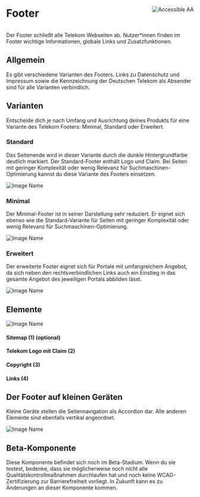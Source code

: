 <div style="display: inline-flex; align-items: center; justify-content: space-between; width: 100%;">
    <h1>Footer</h1>
    <img src="assets/aa.png" alt="Accessible AA" />
</div>

Der Footer schließt alle Telekom Webseiten ab. Nutzer\*innen finden im Footer wichtige Informationen, globale Links und Zusatzfunktionen.

## Allgemein

Es gibt verschiedene Varianten des Footers. Links zu Datenschutz und Impressum sowie die Kennzeichnung der Deutschen Telekom als Absender sind für alle Varianten verbindlich.

## Varianten

Entscheide dich je nach Umfang und Ausrichtung deines Produkts für eine Variante des Telekom Footers: Minimal, Standard oder Erweitert.

### Standard

Das Seitenende wird in dieser Variante durch die dunkle Hintergrundfarbe deutlich markiert. Der Standard-Footer enthält Logo und Claim. Bei Seiten mit geringer Komplexität oder wenig Relevanz für Suchmaschinen-Optimierung kannst du diese Variante des Footers einsetzen.

![Image Name](assets/3_components/beta-footer/Footer-standard.png)

### Minimal

Der Minimal-Footer ist in seiner Darstellung sehr reduziert. Er eignet sich ebenso wie die Standard-Variante für Seiten mit geringer Komplexität oder wenig Relevanz für Suchmaschinen-Optimierung.

![Image Name](assets/3_components/beta-footer/Footer-minimal.png)

### Erweitert

Der erweiterte Footer eignet sich für Portale mit umfangreichem Angebot, da sich neben den rechtsverbindlichen Links auch ein Einstieg in das gesamte Angebot des jeweiligen Portals abbilden lässt.

![Image Name](assets/3_components/beta-footer/footer-erweitert.png)

## Elemente

![Image Name](assets/3_components/beta-footer/footer-elemente.png)

#### Sitemap (1) (optional)

#### Telekom Logo mit Claim (2)

#### Copyright (3)

#### Links (4)

## Der Footer auf kleinen Geräten

Kleine Geräte stellen die Seitennavigation als Accordion dar. Alle anderen Elemente sind ebenfalls vertikal angeordnet.

![Image Name](assets/3_components/beta-footer/Footer-navigation-mobile-de.png)

## Beta-Komponente

Diese Komponente befindet sich noch im Beta-Stadium. Wenn du sie testest, bedenke, dass sie möglicherweise noch nicht alle Qualitätskontrollmaßnahmen durchlaufen hat und noch keine WCAG-Zertifizierung zur Barrierefreiheit vorliegt. In Zukunft kann es zu Änderungen an dieser Komponente kommen.
